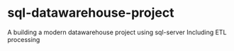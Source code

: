 # sql-datawarehouse-project
A building a modern datawarehouse project using sql-server Including ETL processing 
